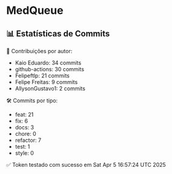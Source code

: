 # MedQueue
<!-- COMMIT_STATS_START -->
## 📊 Estatísticas de Commits

👤 Contribuições por autor:
- Kaio Eduardo: 34 commits
- github-actions: 30 commits
- Felipeftlp: 21 commits
- Felipe Freitas: 9 commits
- AllysonGustavo1: 2 commits

🛠️ Commits por tipo:
- feat: 21
- fix: 6
- docs: 3
- chore: 0
- refactor: 7
- test: 1
- style: 0
<!-- COMMIT_STATS_END -->
✅ Token testado com sucesso em Sat Apr  5 16:57:24 UTC 2025

